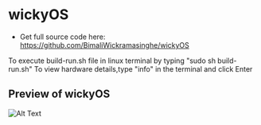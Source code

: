 # wickyOS
- Get full source code here:
https://github.com/BimaliWickramasinghe/wickyOS

To execute build-run.sh file in linux terminal by typing "sudo sh build-run.sh"
To view hardware details,type "info" in the terminal and click Enter

## Preview of wickyOS
![Alt Text](https://github.com/BimaliWickramasinghe/wickyOS/tree/master/Screenshots_wickyOS)
